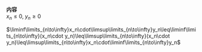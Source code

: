 **内容**  
$x_n\leq0,\;y_n\geq0$  
  
$\liminf\limits_{n\to\infty}x_n\cdot\limsup\limits_{n\to\infty}y_n\leq\liminf\limits_{n\to\infty}(x_n\cdot y_n)\leq\limsup\limits_{n\to\infty}(x_n\cdot y_n)\leq\limsup\limits_{n\to\infty}x_n\cdot\liminf\limits_{n\to\infty}y_n$  
